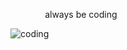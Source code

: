 &nbsp; &nbsp; &nbsp; &nbsp; &nbsp; &nbsp; &nbsp;  always be coding 

![coding](https://media.tenor.com/mKMXJtjSv7YAAAAj/peachcat-new.gif)
